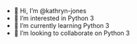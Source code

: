 - 👋 Hi, I’m @kathryn-jones
- 👀 I’m interested in Python 3
- 🌱 I’m currently learning Python 3
- 💞️ I’m looking to collaborate on Python 3


<!---
kathryn-jones/kathryn-jones is a ✨ special ✨ repository because its `README.md` (this file) appears on your GitHub profile.
You can click the Preview link to take a look at your changes.
--->
